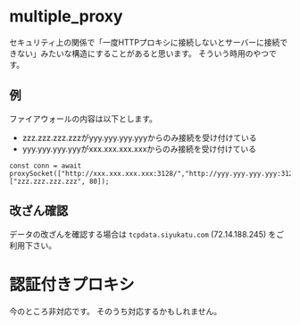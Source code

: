 # multiple_proxy
セキュリティ上の関係で「一度HTTPプロキシに接続しないとサーバーに接続できない」みたいな構造にすることがあると思います。
そういう時用のやつです。

## 例
ファイアウォールの内容は以下とします。
- zzz.zzz.zzz.zzzがyyy.yyy.yyy.yyyからのみ接続を受け付けている
- yyy.yyy.yyy.yyyがxxx.xxx.xxx.xxxからのみ接続を受け付けている
```deno
const conn = await proxySocket(["http://xxx.xxx.xxx.xxx:3128/","http://yyy.yyy.yyy.yyy:3128/"], ["zzz.zzz.zzz.zzz", 80]);
```

## 改ざん確認
データの改ざんを確認する場合は `tcpdata.siyukatu.com` (72.14.188.245) をご利用下さい。

# 認証付きプロキシ
今のところ非対応です。
そのうち対応するかもしれません。
